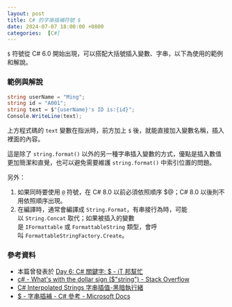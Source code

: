 ```yaml
---
layout: post
title: C# 的字串插補符號 $
date: 2024-07-07 18:00:00 +0800
categories:  [C#]
--- 
```


`$` 符號從 C# 6.0 開始出現，可以搭配大括號插入變數、字串，以下為使用的範例和解說。

### 範例與解說

```cs
string userName = "Ming";
string id = "A001";
string text = $"{userName}'s ID is:{id}";
Console.WriteLine(text);
```

上方程式碼的 `text` 變數在指派時，前方加上 `$` 後，就能直接加入變數名稱，插入裡面的內容。

這是除了 `string.format()` 以外的另一種字串插入變數的方式，優點是插入數值更加簡潔和直覺，也可以避免需要維護 `string.format()` 中索引位置的問題。

另外：

1. 如果同時要使用 `@` 符號，在 C# 8.0 以前必須依照順序 $@；C# 8.0 以後則不用依照順序出現。
2. 在編譯時，通常會編譯成 `String.Format`，有串接行為時，可能以 `String.Concat` 取代；如果被插入的變數是 `IFormattable` 或 `FormattableString` 類型，會呼叫 `FormattableStringFactory.Create`。

### 參考資料

- 本篇曾發表於 [Day 6: C# 關鍵字: $ - iT 邦幫忙](https://ithelp.ithome.com.tw/articles/10292299)
- [c# - What's with the dollar sign ($"string") - Stack Overflow](https://stackoverflow.com/questions/32878549/whats-with-the-dollar-sign-string) 
- [C# Interpolated Strings 字串插值-黑暗執行緒](https://blog.darkthread.net/blog/c-interpolated-string/)
- [$ - 字串插補 - C# 參考 - Microsoft Docs](https://docs.microsoft.com/zh-tw/dotnet/csharp/language-reference/tokens/interpolated)